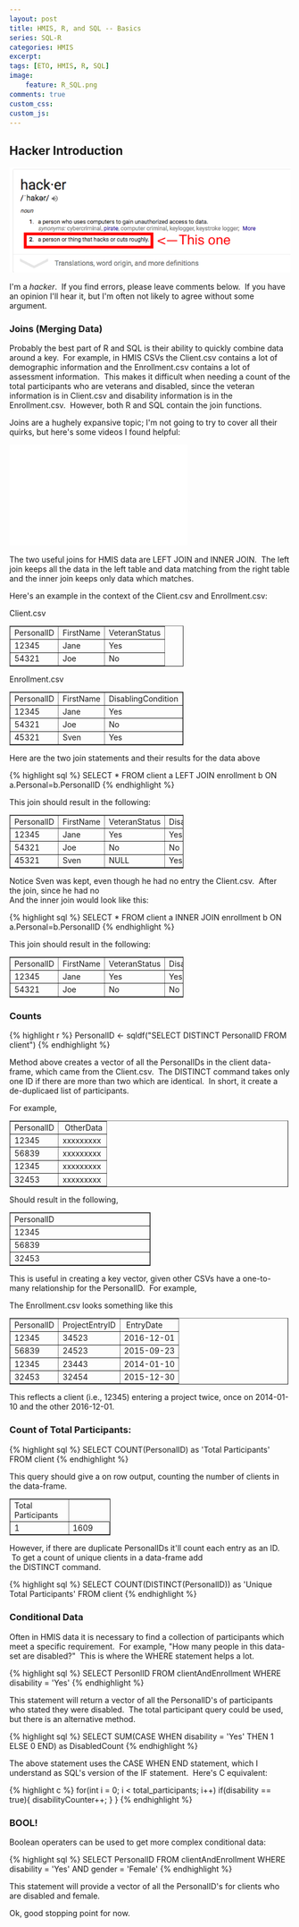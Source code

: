 ```yaml
---
layout: post
title: HMIS, R, and SQL -- Basics
series: SQL-R
categories: HMIS
excerpt:
tags: [ETO, HMIS, R, SQL]
image: 
    feature: R_SQL.png
comments: true
custom_css:
custom_js: 
---
```


## Hacker Introduction

![](/images/Screenshot_2016-12-27_07.39.30.png)

I'm a _hacker_.  If you find errors, please leave comments below.  If you have an opinion I'll hear it, but I'm often not likely to agree without some argument.  

### Joins (Merging Data)

Probably the best part of R and SQL is their ability to quickly combine data around a key.  For example, in HMIS CSVs the Client.csv contains a lot of demographic information and the Enrollment.csv contains a lot of assessment information.  This makes it difficult when needing a count of the total participants who are veterans and disabled, since the veteran information is in Client.csv and disability information is in the Enrollment.csv.  However, both R and SQL contain the join functions.    

Joins are a hughely expansive topic; I'm not going to try to cover all their quirks, but here's some videos I found helpful:  

<iframe allowfullscreen="" frameborder="0" height="180" src="//www.youtube.com/embed/KTvYHEntvn8" width="320"></iframe>  

The two useful joins for HMIS data are LEFT JOIN and INNER JOIN.  The left join keeps all the data in the left table and data matching from the right table and the inner join keeps only data which matches.  

Here's an example in the context of the Client.csv and Enrollment.csv:  

Client.csv

<table border="1" cellpadding="1" cellspacing="1" style="width: 312px;">

<tbody>
<tr>
<td>PersonalID</td>
<td>FirstName</td>
<td>VeteranStatus</td>
</tr>
<tr>
<td>12345</td>
<td>Jane</td>
<td>Yes</td>
</tr>
<tr>
<td>54321</td>
<td>Joe</td>
<td>No</td>
</tr>
</tbody>
</table>

Enrollment.csv
<table border="1" cellpadding="1" cellspacing="1" style="width: 312px;">
<tbody>
<tr>
<td>PersonalID</td>
<td>FirstName</td>
<td>DisablingCondition</td>
</tr>
<tr>
<td>12345</td>
<td>Jane</td>
<td>Yes</td>
</tr>
<tr>
<td>54321</td>
<td>Joe</td>
<td>No</td>
</tr>
<tr>
<td>45321</td>
<td>Sven</td>
<td>Yes</td>
</tr>
</tbody>
</table>

Here are the two join statements and their results for the data above

{% highlight sql %}
SELECT * 
   FROM client a 
   LEFT JOIN enrollment b ON a.Personal=b.PersonalID
{% endhighlight %}

This join should result in the following:

<table border="1" cellpadding="1" cellspacing="1" style="width: 312px;">

<tbody>

<tr>

<td>PersonalID</td>

<td>FirstName</td>

<td>VeteranStatus</td>

<td>DisablingCondition</td>

</tr>

<tr>

<td>12345</td>

<td>Jane</td>

<td>Yes</td>

<td>Yes</td>

</tr>

<tr>

<td>54321</td>

<td>Joe</td>

<td>No</td>

<td>No</td>

</tr>

<tr>

<td>45321</td>

<td>Sven</td>

<td>NULL</td>

<td>Yes</td>

</tr>

</tbody>

</table>

Notice Sven was kept, even though he had no entry the Client.csv.  After the join, since he had no   
And the inner join would look like this:

{% highlight sql %}
SELECT * 
       FROM client a 
       INNER JOIN enrollment b ON a.Personal=b.PersonalID
{% endhighlight %}

This join should result in the following:

<table border="1" cellpadding="1" cellspacing="1" style="width: 312px;">

<tbody>

<tr>

<td>PersonalID</td>

<td>FirstName</td>

<td>VeteranStatus</td>

<td>DisablingCondition</td>

</tr>

<tr>

<td>12345</td>

<td>Jane</td>

<td>Yes</td>

<td>Yes</td>

</tr>

<tr>

<td>54321</td>

<td>Joe</td>

<td>No</td>

<td>No</td>

</tr>

</tbody>

</table>

### Counts

{% highlight r %}
PersonalID <- sqldf("SELECT DISTINCT PersonalID FROM client")
{% endhighlight %}

Method above creates a vector of all the PersonalIDs in the client data-frame, which came from the Client.csv.  The DISTINCT command takes only one ID if there are more than two which are identical.  In short, it create a de-duplicaed list of participants.  

For example,

<table border="1" cellpadding="1" cellspacing="1" style="width:500px;">

<tbody>

<tr>

<td>PersonalID</td>

<td> OtherData</td>

</tr>

<tr>

<td>12345</td>

<td>xxxxxxxxx</td>

</tr>

<tr>

<td>56839</td>

<td>xxxxxxxxx</td>

</tr>

<tr>

<td>12345</td>

<td>xxxxxxxxx</td>

</tr>

<tr>

<td>32453</td>

<td>xxxxxxxxx</td>

</tr>

</tbody>

</table>

Should result in the following,

<table border="1" cellpadding="1" cellspacing="1" style="width: 253px;">

<tbody>

<tr>

<td style="width: 245px;">PersonalID</td>

</tr>

<tr>

<td style="width: 245px;">12345</td>

</tr>

<tr>

<td style="width: 245px;">56839</td>

</tr>

<tr>

<td style="width: 245px;">32453</td>

</tr>

</tbody>

</table>

This is useful in creating a key vector, given other CSVs have a one-to-many relationship for the PersonalID.  For example,  

The Enrollment.csv looks something like this

<table border="1" cellpadding="1" cellspacing="1" style="width:500px;">

<tbody>

<tr>

<td>PersonalID</td>

<td>ProjectEntryID</td>

<td> EntryDate</td>

</tr>

<tr>

<td>12345</td>

<td>34523</td>

<td>2016-12-01</td>

</tr>

<tr>

<td>56839</td>

<td>24523</td>

<td>2015-09-23</td>

</tr>

<tr>

<td>12345</td>

<td>23443</td>

<td>2014-01-10</td>

</tr>

<tr>

<td>32453</td>

<td>32454</td>

<td>2015-12-30</td>

</tr>

</tbody>

</table>

This reflects a client (i.e., 12345) entering a project twice, once on 2014-01-10 and the other 2016-12-01.

### Count of Total Participants:

{% highlight sql %}
SELECT COUNT(PersonalID) as 'Total Participants' FROM client
{% endhighlight %}

This query should give a on row output, counting the number of clients in the data-frame.

<table border="1" cellpadding="1" cellspacing="1" style="width: 181px;">

<tbody>

<tr>

<td style="width: 121px;">Total Participants</td>

</tr>

<tr>

<td>1</td>

<td class="rtecenter" style="width: 121px;">1609</td>

</tr>

</tbody>

</table>

However, if there are duplicate PersonalIDs it'll count each entry as an ID.  To get a count of unique clients in a data-frame add the DISTINCT command.

{% highlight sql %}
SELECT COUNT(DISTINCT(PersonalID)) as 'Unique Total Participants' FROM client
{% endhighlight %}
### Conditional Data

Often in HMIS data it is necessary to find a collection of participants which meet a specific requirement.  For example, "How many people in this data-set are disabled?"  This is where the WHERE statement helps a lot.

{% highlight sql %}
SELECT PersonlID FROM clientAndEnrollment WHERE disability = 'Yes'
{% endhighlight %}

This statement will return a vector of all the PersonalID's of participants who stated they were disabled.  The total participant query could be used, but there is an alternative method.  

{% highlight sql %}
SELECT SUM(CASE WHEN 
               disability = 'Yes' THEN 1 ELSE 0 
           END) as DisabledCount
{% endhighlight %}

The above statement uses the CASE WHEN END statement, which I understand as SQL's version of the IF statement.  Here's C equivalent:

{% highlight c %}
for(int i = 0; i < total_participants; i++)
    if(disability == true){
       disabilityCounter++;
    }
}
{% endhighlight %}

### BOOL!

Boolean operaters can be used to get more complex conditional data:

{% highlight sql %}
SELECT PersonalID FROM clientAndEnrollment 
       WHERE disability = 'Yes' 
       AND gender = 'Female'
{% endhighlight %}

This statement will provide a vector of all the PersonalID's for clients who are disabled and female.  

Ok, good stopping point for now.